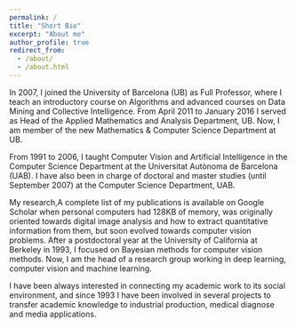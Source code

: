 ```yaml
---
permalink: /
title: "Short Bio"
excerpt: "About me"
author_profile: true
redirect_from: 
  - /about/
  - /about.html
---
```


In 2007, I joined the University of Barcelona (UB) as Full Professor, where I teach an introductory course on Algorithms and advanced courses on Data Mining and Collective Intelligence. From April 2011 to January 2016 I served as Head of the Applied Mathematics and Analysis Department, UB. Now, I am member of the new Mathematics & Computer Science Department at UB.

From 1991 to 2006, I taught Computer Vision and Artificial Intelligence in the Computer Science Department at the Universitat Autònoma de Barcelona (UAB). I have also been in charge of doctoral and master studies (until September 2007) at the Computer Science Department, UAB.

My research,A complete list of my publications is available on Google Scholar when personal computers had 128KB of memory, was originally oriented towards digital image analysis and how to extract quantitative information from them, but soon evolved towards computer vision problems. After a postdoctoral year at the University of California at Berkeley in 1993, I focused on Bayesian methods for computer vision methods. Now, I am the head of a research group working in deep learning, computer vision and machine learning.

I have been always interested in connecting my academic work to its social environment, and since 1993 I have been involved in several projects to transfer academic knowledge to industrial production, medical diagnose and media applications.
